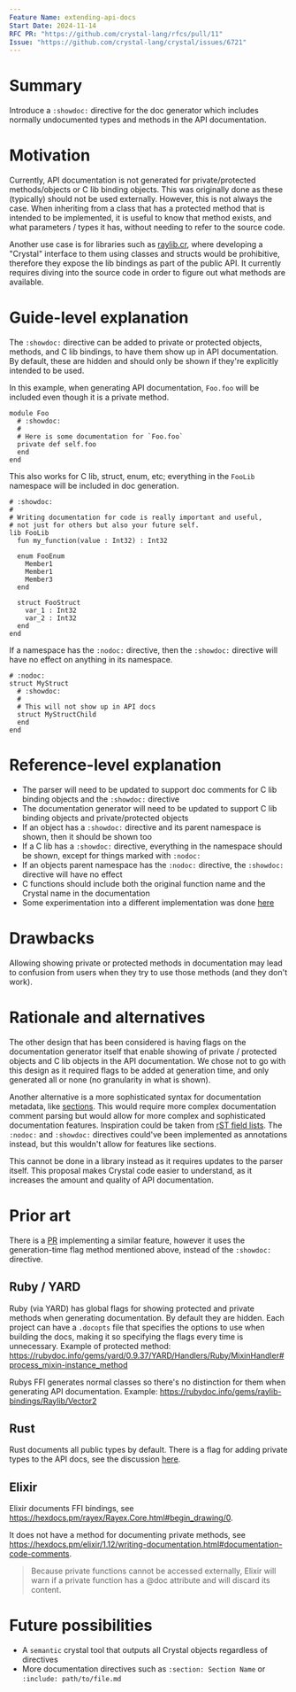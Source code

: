 ```yaml
---
Feature Name: extending-api-docs
Start Date: 2024-11-14
RFC PR: "https://github.com/crystal-lang/rfcs/pull/11"
Issue: "https://github.com/crystal-lang/crystal/issues/6721"
---
```


# Summary

Introduce a `:showdoc:` directive for the doc generator which includes normally undocumented types and methods in the API documentation.

# Motivation

Currently, API documentation is not generated for private/protected methods/objects or C lib binding objects.
This was originally done as these (typically) should not be used externally. However, this is not always the case.
When inheriting from a class that has a protected method that is intended to be implemented, it is useful
to know that method exists, and what parameters / types it has, without needing to refer to the source code.

Another use case is for libraries such as [raylib.cr](https://github.com/sol-vin/raylib-cr), where developing a
"Crystal" interface to them using classes and structs would be prohibitive, therefore they expose the lib bindings as part of the public API. It currently requires diving
into the source code in order to figure out what methods are available.

# Guide-level explanation

The `:showdoc:` directive can be added to private or protected objects, methods, and C lib bindings, to have them show up in API documentation.
By default, these are hidden and should only be shown if they're explicitly intended to be used.

In this example, when generating API documentation, `Foo.foo` will be included even though it is a private method.

```crystal
module Foo
  # :showdoc:
  #
  # Here is some documentation for `Foo.foo`
  private def self.foo
  end
end
```

This also works for C lib, struct, enum, etc; everything in the `FooLib` namespace will be included in doc generation.

```crystal
# :showdoc:
#
# Writing documentation for code is really important and useful,
# not just for others but also your future self.
lib FooLib
  fun my_function(value : Int32) : Int32

  enum FooEnum
    Member1
    Member1
    Member3
  end

  struct FooStruct
    var_1 : Int32
    var_2 : Int32
  end
end
```

If a namespace has the `:nodoc:` directive, then the `:showdoc:` directive will have no effect on anything in its namespace.

```crystal
# :nodoc:
struct MyStruct
  # :showdoc:
  #
  # This will not show up in API docs
  struct MyStructChild
  end
end
```

# Reference-level explanation

- The parser will need to be updated to support doc comments for C lib binding objects and the `:showdoc:` directive
- The documentation generator will need to be updated to support C lib binding objects and private/protected objects
- If an object has a `:showdoc:` directive and its parent namespace is shown, then it should be shown too
- If a C lib has a `:showdoc:` directive, everything in the namespace should be shown, except for things marked with `:nodoc:`
- If an objects parent namespace has the `:nodoc:` directive, the `:showdoc:` directive will have no effect
- C functions should include both the original function name and the Crystal name in the documentation
- Some experimentation into a different implementation was done [here](https://github.com/crystal-lang/crystal/compare/master...nobodywasishere:crystal:nobody/docs-include-more)

# Drawbacks

Allowing showing private or protected methods in documentation may lead to confusion from users when they try to use those methods (and they don't work).

# Rationale and alternatives

The other design that has been considered is having flags on the documentation generator itself that enable showing of private / protected objects and C lib objects in the API documentation. We chose not to go with this design as it required flags to be added at generation time, and only generated all or none (no granularity in what is shown).

Another alternative is a more sophisticated syntax for documentation metadata, like [sections](https://github.com/crystal-lang/crystal/issues/1312). This would require more complex documentation comment parsing but would allow for more complex and sophisticated documentation features. Inspiration could be taken from [rST field lists](https://www.sphinx-doc.org/en/master/usage/restructuredtext/basics.html#field-lists). The `:nodoc:` and `:showdoc:` directives could've been implemented as annotations instead, but this wouldn't allow for features like sections.

This cannot be done in a library instead as it requires updates to the parser itself. This proposal makes Crystal code easier to understand, as it increases the amount and quality of API documentation.

# Prior art

There is a [PR](https://github.com/crystal-lang/crystal/pull/14816) implementing a similar feature, however it uses the generation-time flag method mentioned above, instead of the `:showdoc:` directive.

## Ruby / YARD

Ruby (via YARD) has global flags for showing protected and private methods when generating documentation. By default they are hidden.
Each project can have a `.docopts` file that specifies the options to use when building the docs, making it so specifying the flags every time is unnecessary.
Example of protected method: https://rubydoc.info/gems/yard/0.9.37/YARD/Handlers/Ruby/MixinHandler#process_mixin-instance_method

Rubys FFI generates normal classes so there's no distinction for them when generating API documentation. Example: https://rubydoc.info/gems/raylib-bindings/Raylib/Vector2

## Rust

Rust documents all public types by default. There is a flag for adding private types to the API docs, see the discussion [here](https://github.com/rust-lang/cargo/issues/1520).

## Elixir

Elixir documents FFI bindings, see https://hexdocs.pm/rayex/Rayex.Core.html#begin_drawing/0.

It does not have a method for documenting private methods, see https://hexdocs.pm/elixir/1.12/writing-documentation.html#documentation-code-comments.
> Because private functions cannot be accessed externally, Elixir will warn if a private function has a @doc attribute and will discard its content.

# Future possibilities

- A `semantic` crystal tool that outputs all Crystal objects regardless of directives
- More documentation directives such as `:section: Section Name` or `:include: path/to/file.md`
